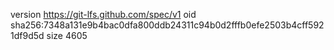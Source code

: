version https://git-lfs.github.com/spec/v1
oid sha256:7348a131e9b4bac0dfa800ddb24311c94b0d2fffb0efe2503b4cff5921df9d5d
size 4605
